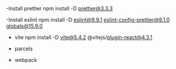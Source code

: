 -Install prettier
npm install -D prettier@3.3.3

-Install eslint
npm install -D eslint@9.9.1 eslint-config-prettier@9.1.0 globals@15.9.0

- vite
  npm install -D vite@5.4.2 @vitejs/plugin-react@4.3.1

- parcels
- webpack
